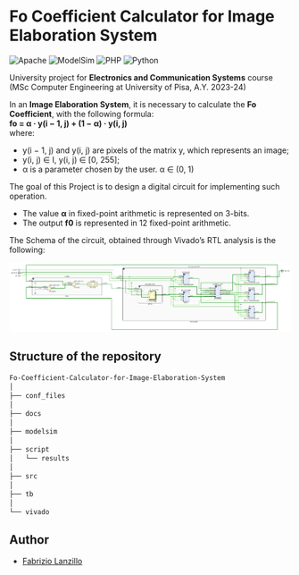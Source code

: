 # Fo Coefficient Calculator for Image Elaboration System
![Apache](https://img.shields.io/badge/VHDL-%23D22128.svg?style=flat-square)
![ModelSim](https://img.shields.io/badge/ModelSim-4479A1?style=flat-square)
![PHP](https://img.shields.io/badge/Vivado-%e4e796.svg?style=flat-square)
![Python](https://img.shields.io/badge/Python-3776AB.svg?style=flat-square&logo=python&logoColor=yellow)

University project for **Electronics and Communication Systems** course (MSc Computer Engineering at University of Pisa, A.Y. 2023-24)   

In an **Image Elaboration System**, it is necessary to calculate the **Fo Coefficient**, with the following formula:   
    **fo = α · y(i − 1, j) + (1 − α) · y(i, j)**   
where:
- y(i − 1, j) and y(i, j) are pixels of the matrix y, which represents an image;   
- y(i, j) ∈ I, y(i, j) ∈ [0, 255];    
- α is a parameter chosen by the user. α ∈ (0, 1)   

The goal of this Project is to design a digital circuit for implementing such operation.  
- The value **α** in fixed-point arithmetic is represented on 3-bits.     
- The output **f0** is represented in 12 fixed-point arithmetic.   

The Schema of the circuit, obtained through Vivado’s RTL analysis is the following:

![Circuit Schema](./docs/device_architecture_Vivado.PNG)

## Structure of the repository

```
Fo-Coefficient-Calculator-for-Image-Elaboration-System
│
├── conf_files
│
├── docs
│
├── modelsim
│
├── script
│   └── results
│
├── src
│
├── tb
│
└── vivado
```

## Author
- [Fabrizio Lanzillo](https://github.com/FabrizioLanzillo)